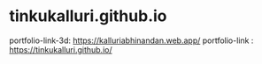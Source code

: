 # tinkukalluri.github.io
portfolio-link-3d: https://kalluriabhinandan.web.app/
portfolio-link : https://tinkukalluri.github.io/
